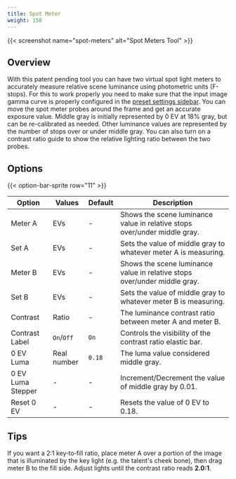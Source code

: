 ```yaml
---
title: Spot Meter
weight: 150
---
```


{{< screenshot name="spot-meters" alt="Spot Meters Tool" >}}

## Overview

With this patent pending tool you can have two virtual spot light meters to accurately measure relative scene luminance using photometric units (F-stops). For this to work properly you need to make sure that the input image gamma curve is properly configured in the [preset settings sidebar](/docs/presets). You can move the spot meter probes around the frame and get an accurate exposure value. Middle gray is initially represented by 0 EV at 18% gray, but can be re-calibrated as needed. Other luminance values are represented by the number of stops over or under middle gray. You can also turn on a contrast ratio guide to show the relative lighting ratio between the two probes.

## Options

{{< option-bar-sprite row="11" >}}

| Option | Values | Default | Description |
|--------|--------|---------|-------------|
| Meter A | EVs | - | Shows the scene luminance value in relative stops over/under middle gray. |
| Set A | EVs | - | Sets the value of middle gray to whatever meter A is measuring. |
| Meter B | EVs | - | Shows the scene luminance value in relative stops over/under middle gray. |
| Set B | EVs | - | Sets the value of middle gray to whatever meter B is measuring. |
| Contrast | Ratio | - | The luminance contrast ratio between meter A and meter B. |
| Contrast Label | `On`/`Off` | `On` | Controls the visibility of the contrast ratio elastic bar. |
| 0 EV Luma | Real number | `0.18` | The luma value considered middle gray. |
| 0 EV Luma Stepper | - | - | Increment/Decrement the value of middle gray by 0.01. |
| Reset 0 EV | - | - | Resets the value of 0 EV to 0.18. |

## Tips

If you want a 2:1 key‑to‑fill ratio, place meter A over a portion of the image that is illuminated by the key light (e.g. the talent's cheek bone), then drag meter B to the fill side. Adjust lights until the contrast ratio reads **2.0:1**.
